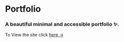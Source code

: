 # Portfolio 

### A beautiful minimal and accessible portfolio ✨.

To View the site click [here &rarr;](https://sarahbio.github.io/portfolio/ )
